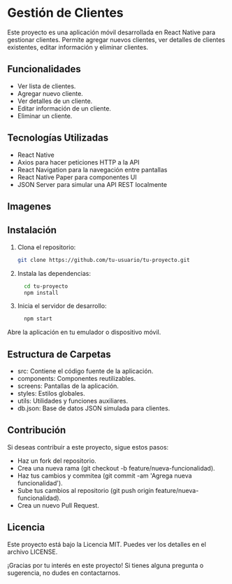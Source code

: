 

# Gestión de Clientes



Este proyecto es una aplicación móvil desarrollada en React Native para gestionar clientes. Permite agregar nuevos clientes, ver detalles de clientes existentes, editar información y eliminar clientes.



## Funcionalidades

   - Ver lista de clientes.
   - Agregar nuevo cliente.
   - Ver detalles de un cliente.
   - Editar información de un cliente.
   - Eliminar un cliente.



## Tecnologías Utilizadas

- React Native
- Axios para hacer peticiones HTTP a la API
- React Navigation para la navegación entre pantallas
- React Native Paper para componentes UI
- JSON Server para simular una API REST localmente

## Imagenes


## Instalación

1. Clona el repositorio:

   ```bash
   git clone https://github.com/tu-usuario/tu-proyecto.git

2. Instala las dependencias:

   ```bash
     cd tu-proyecto
     npm install
   
3. Inicia el servidor de desarrollo:

   ```bash
     npm start
   
  Abre la aplicación en tu emulador o dispositivo móvil.
  
## Estructura de Carpetas

   - src: Contiene el código fuente de la aplicación.
   - components: Componentes reutilizables.
   - screens: Pantallas de la aplicación.
   - styles: Estilos globales.
   - utils: Utilidades y funciones auxiliares.
   - db.json: Base de datos JSON simulada para clientes.

## Contribución

   Si deseas contribuir a este proyecto, sigue estos pasos:
   
   - Haz un fork del repositorio.
   - Crea una nueva rama (git checkout -b feature/nueva-funcionalidad).
   - Haz tus cambios y commitea (git commit -am 'Agrega nueva funcionalidad').
   - Sube tus cambios al repositorio (git push origin feature/nueva-funcionalidad).
   - Crea un nuevo Pull Request.

## Licencia

Este proyecto está bajo la Licencia MIT. Puedes ver los detalles en el archivo LICENSE.

¡Gracias por tu interés en este proyecto! Si tienes alguna pregunta o sugerencia, no dudes en contactarnos.

